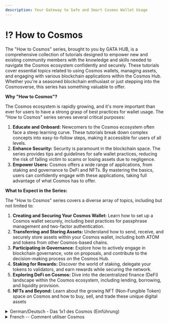 ```yaml
---
description: Your Gateway to Safe and Smart Cosmos Wallet Usage
---
```


# ⁉ How to Cosmos

The "How to Cosmos" series, brought to you by GATA HUB, is a comprehensive collection of tutorials designed to empower new and existing community members with the knowledge and skills needed to navigate the Cosmos ecosystem confidently and securely. These tutorials cover essential topics related to using Cosmos wallets, managing assets, and engaging with various blockchain applications within the Cosmos Hub. Whether you're a seasoned blockchain enthusiast or just stepping into the Cosmosverse, this series has something valuable to offer.

**Why "How to Cosmos"?**

The Cosmos ecosystem is rapidly growing, and it's more important than ever for users to have a strong grasp of best practices for wallet usage. The "How to Cosmos" series serves several critical purposes:

1. **Educate and Onboard:** Newcomers to the Cosmos ecosystem often face a steep learning curve. These tutorials break down complex concepts into easy-to-follow steps, making it accessible for users of all levels.
2. **Enhance Security:** Security is paramount in the blockchain space. The series provides tips and guidelines for safe wallet practices, reducing the risk of falling victim to scams or losing assets due to negligence.
3. **Empower Users:** Cosmos offers a wide range of applications, from staking and governance to DeFi and NFTs. By mastering the basics, users can confidently engage with these applications, taking full advantage of what Cosmos has to offer.

**What to Expect in the Series:**&#x20;

The "How to Cosmos" series covers a diverse array of topics, including but not limited to:

1. **Creating and Securing Your Cosmos Wallet:** Learn how to set up a Cosmos wallet securely, including best practices for passphrase management and two-factor authentication.
2. **Transferring and Storing Assets:** Understand how to send, receive, and securely store assets within your Cosmos wallet, including both ATOM and tokens from other Cosmos-based chains.
3. **Participating in Governance:** Explore how to actively engage in blockchain governance, vote on proposals, and contribute to the decision-making process on the Cosmos Hub.
4. **Staking for Rewards:** Discover the world of staking, delegate your tokens to validators, and earn rewards while securing the network.
5. **Exploring DeFi on Cosmos:** Dive into the decentralized finance (DeFi) landscape within the Cosmos ecosystem, including lending, borrowing, and liquidity provision.
6. **NFTs and Beyond:** Learn about the growing NFT (Non-Fungible Token) space on Cosmos and how to buy, sell, and trade these unique digital assets



<details>

<summary>German/Deutsch - Das 1x1 des Cosmos (Einführung)</summary>

Leitfaden zur sicheren und intelligenten Nutzung von Wallets in Cosmos

Die "How to Cosmos"-Reihe, die von GATA DAO zur Verfügung gestellt wird, ist eine umfassende Sammlung an Tutorials, die neuen als auch bestehenden Community-Mitgliedern das Wissen und die Fähigkeiten vermitteln sollen, die sie benötigen, um sich sicher im Cosmos Ökosystem zu bewegen.

Diese Tutorials behandeln wesentliche Themen im Zusammenhang mit der Verwendung von Wallets (“digitalen Geldbörsen”), der Verwaltung von Vermögenswerten und dem Umgang mit verschiedenen Blockchain-Anwendungen innerhalb von Cosmos.&#x20;

Unabhängig davon, ob du ein erfahrener Blockchain-Enthusiast bist oder gerade erst am Anfang deiner Reise durch das Cosmos-Universum stehst: Diese Reihe an Leitfäden soll dir dabei behilflich sein, dich zurechtzufinden und die Vorteile von Cosmos zu nutzen.

**Warum "How to Cosmos"?**&#x20;

Das Cosmos Ökosystem entwickelt sich in einem rasanten Tempo weiter, und es ist wichtiger denn je, dass die Nutzer die besten Praktiken bei der Nutzung diverser Wallets kennen. Die "How to Cosmos"-Serie dient mehreren wichtigen Zwecken:

1. **Einführung & Aufklärung:** Neulinge stehen im Cosmos oft vor großen Herausforderungen. In diesen Tutorials werden komplexe Konzepte in leicht nachvollziehbare Schritte zerlegt, so dass sie für User aller Niveaus leicht verständlich sind.
2. **Verbesserung der Sicherheit:** Sicherheit ist im Bereich von Blockchains von größter Bedeutung. Diese Reihe bietet deshalb Tipps und Ratschläge für den sicheren Umgang mit Wallets und soll damit das Risiko, Opfer von Betrug zu werden oder Vermögenswerte aufgrund von Fahrlässigkeit zu verlieren, minimieren.
3. **User befähigen:** Cosmos bietet eine breite Palette von Anwendungen, von Staking über Governance zu DeFi und NFTs reichen. Wenn User die Grundlagen sicher beherrschen, können sie die volle Bandbreite an Anwendungen selbstbewusst nutzen und alle Vorteile, die Cosmos zu bieten hat, voll ausschöpfen.

**Was du von dieser Reihe erwarten kannst:**&#x20;

Die "How to Cosmos"-Serie deckt ein breites Spektrum an Themen ab, einschließlich, aber nicht beschränkt auf:

1. **Erstellung von Cosmos Wallets & sicherer Umgang:** Lerne, wie du eine Wallet sicher einrichtest, einschließlich bewährter Verfahren für die Verwaltung von Passphrasen (“seedphrase”) und Zwei-Faktor-Authentifizierung.
2. **Übertragung & Speicherung von Vermögenswerten:** Verstehe, wie du Vermögenswerte innerhalb deiner Wallet sendest, empfängst und sicher speichern kannst, wie beispielsweise ATOM oder Tokens anderer Cosmos-basierter Blockchains.
3. **Teilnahme an Blockchain-Governance:** Erfahre, wie du dich aktiv an der Blockchain-Governance beteiligen, über Vorschläge abstimmen und zur Entscheidungsfindung des Cosmos Hubs aktiv beitragen kannst.
4. **Token via Staking vermehren:** Mittels Staking kannst du sowohl Belohnungen für dich als auch die Sicherheit des Netzwerkes als Ganzes sichern. In diesem Teil erfährst du, worauf es beim Delegieren von Token an Validatoren ankommt und worauf du zu achten hast.
5. **DeFi auf Cosmos erforschen:** Tauche ein in die dezentralisierte Finanzlandschaft (DeFi) innerhalb des Cosmos-Ökosystems, einschließlich Kreditvergabe, Kreditaufnahme und Liquiditätsbereitstellung.
6. **NFTs & mehr:** Erfahre mehr über den wachsenden Sektor der NFTs (“non-fungible tokens”) innerhalb des Cosmos und wie du diese einzigartigen digitalen Vermögenswerte kaufen, verkaufen und handeln kannst

</details>

<details>

<summary>French -- Comment utiliser Cosmos</summary>

La série « Comment utiliser Cosmos », proposée par GATA DAO, est une collection complète de tutoriels conçue pour autonomiser les nouveaux membres de la communauté, ainsi que ceux qui sont déjà présents, avec les connaissances et compétences nécessaires pour naviguer en toute confiance et sécurité dans l'écosystème Cosmos. Ces tutoriels couvrent des sujets essentiels liés à l'utilisation des portefeuilles Cosmos, à la gestion des actifs et à l'interaction avec diverses applications blockchain au sein de l'écosystème Cosmos Hub. Que vous soyez un passionné expérimenté de la blockchain ou que vous découvriez tout juste l'univers Cosmos, cette série a quelque chose de précieux à offrir.

Pourquoi « Comment utiliser Cosmos » ? L'écosystème Cosmos est en pleine croissance, et il est plus important que jamais que les utilisateurs aient une solide compréhension des meilleures pratiques d'utilisation des portefeuilles. La série « Comment utiliser Cosmos » remplit plusieurs objectifs essentiels :

1. **Éduquer et Intégrer** : Les nouveaux venus dans l'écosystème Cosmos sont souvent confrontés à une courbe d'apprentissage abrupte. Ces tutoriels simplifient des concepts complexes en étapes faciles à suivre, les rendant accessibles à tous les niveaux d'utilisateurs.
2. **Renforcer la Sécurité** : La sécurité est primordiale dans l'espace blockchain. La série fournit des conseils et des directives pour des pratiques de portefeuille sécurisées, réduisant ainsi le risque de tomber dans les pièges des escroqueries ou de perdre des actifs par négligence.
3. **Donner du Pouvoir aux Utilisateurs** : Cosmos propose une vaste gamme d'applications, allant du staking et de la gouvernance à la DeFi (finance décentralisée) et aux NFT (tokens non fongibles). En maîtrisant les bases, les utilisateurs peuvent interagir en toute confiance avec ces applications et tirer pleinement parti de ce que Cosmos a à offrir.

À quoi s'attendre dans la série : La série « Comment utiliser Cosmos » couvre un large éventail de sujets, notamment les suivants, sans s'y limiter :

1. Création et Sécurisation de Votre Portefeuille Cosmos : Apprenez comment configurer un portefeuille Cosmos en toute sécurité, y compris les meilleures pratiques pour la gestion des phrases de passe et l'authentification à deux facteurs.
2. Transfert et Stockage d'Actifs : Comprenez comment envoyer, recevoir et stocker en toute sécurité des actifs dans votre portefeuille Cosmos, y compris à la fois les ATOM et les tokens provenant d'autres chaînes basées sur Cosmos.
3. Participation à la Gouvernance : Explorez comment participer activement à la gouvernance blockchain, voter sur les propositions et contribuer au processus décisionnel au sein du Cosmos Hub.
4. Staking pour des Récompenses : Découvrez l'univers du staking, déléguez vos tokens à des validateurs et gagnez des récompenses tout en contribuant à la sécurisation du réseau.
5. Exploration de la DeFi sur Cosmos : Plongez dans le paysage de la finance décentralisée (DeFi) au sein de l'écosystème Cosmos, y compris les prêts, les emprunts et la fourniture de liquidités.
6. NFTs et Au-Delà : Découvrez l'espace en pleine croissance des tokens non fongibles (NFT) sur Cosmos, et apprenez comment acheter, vendre et échanger ces actifs numériques uniques.

</details>
